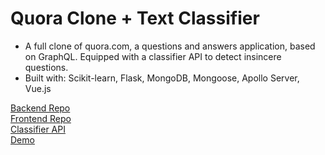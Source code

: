 # Quora Clone + Text Classifier

* A full clone of quora.com, a questions and answers application, based on
GraphQL. Equipped with a classifier API to detect insincere questions.
* Built with: Scikit-learn, Flask, MongoDB, Mongoose, Apollo Server, Vue.js

[Backend Repo](https://github.com/dimassudjito/quora-clone)  
[Frontend Repo](https://github.com/dimassudjito/quora-clone-client)  
[Classifier API](https://github.com/dimassudjito/quora-clone-classifier)  
[Demo](https://quora-clone-client.netlify.app/)
